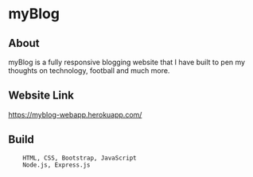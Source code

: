 # myBlog

## About
myBlog is a fully responsive blogging website that I have built to pen my thoughts on technology, football and much more. 

## Website Link
https://myblog-webapp.herokuapp.com/

## Build
        HTML, CSS, Bootstrap, JavaScript
        Node.js, Express.js


